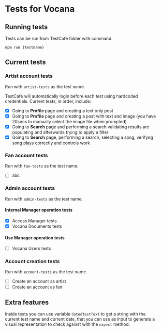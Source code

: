 # Tests for Vocana

## Running tests
Tests can be run from TestCafe folder with command:

```
npm run {testname}
```

## Current tests

### Artist account tests
Run with `artist-tests` as the test name.

TestCafe will automatically login before each test using hardcoded credentials.
Current tests, in order, include:
- [x] Going to **Profile** page and creating a text only post
- [x] Going to **Profile** page and creating a post with text and image (you have 20secs to manually select the image file when prompted)
- [x] Going to **Search** page and performing a search validating results are populating and afterwards trying to apply a filter
- [x] Going to **Search** page, performing a search, selecting a song, verifyng song plays correctly and controls work

### Fan account tests
Run with `fan-tests` as the test name.

- [ ] abc

### Admin account tests
Run with `admin-tests` as the test name.

#### Internal Manager operation tests
- [x] Access Manager tests
- [x] Vocana Documents tests

#### Use Manager operation tests
- [ ] Vocana Users tests

### Account creation tests
Run with `account-tests` as the test name.

- [ ] Create an account as artist
- [ ] Create an account as fan

## Extra features
Inside tests you can use variable `datedTestText` to get a string with the current test name and current date, that you can use as input to generate a visual representation to check against with the `expect` method.

